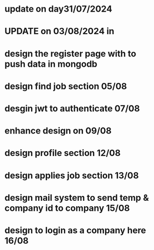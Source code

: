 # update on day31/07/2024
# UPDATE on 03/08/2024 in 
# design the register page with to push data in mongodb
# design find job section 05/08
# desgin jwt to authenticate 07/08

# enhance design on 09/08
# design profile section 12/08
# design applies job section 13/08
# design mail system to send temp & company id to company 15/08
# design to login as a company here 16/08